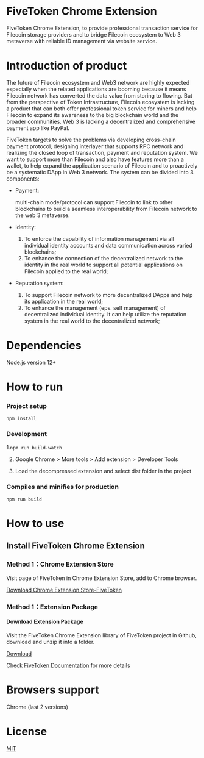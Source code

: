 # FiveToken Chrome Extension
FiveToken Chrome Extension, to provide professional transaction service for Filecoin storage providers and to bridge Filecoin ecosystem to Web 3 metaverse with reliable ID management via website service.

# Introduction of  product

The future of Filecoin ecosystem and Web3 network are highly expected especially when the related applications are booming because it means Filecoin network has converted the data value from storing to flowing. But from the perspective of Token Infrastructure, Filecoin ecosystem is lacking a product that can both offer professional token service for miners and help Filecoin to expand its awareness to the big blockchain world and the broader communities. Web 3 is lacking a decentralized and comprehensive payment app like PayPal.

FiveToken targets to solve the problems via developing cross-chain payment protocol, designing interlayer that supports RPC network and realizing the closed loop of transaction, payment and reputation system. We want to support more than Filecoin and also have features more than a wallet, to help expand the application scenario of Filecoin and to proactively be a systematic DApp in Web 3 network. The system can be divided into 3 components:

- Payment: 

  multi-chain mode/protocol can support Filecoin to link to other blockchains to build a seamless interoperability from Filecoin network to the web 3 metaverse.

- Identity:

  1. To enforce the capability of information management via all individual identity accounts and data communication across varied blockchains;
  2. To enhance the connection of the decentralized network to the identity in the real world to support all potential applications on Filecoin applied to the real world;

- Reputation system:
  1. To support Filecoin network to more decentralized DApps and help its application in the real world;
  2. To enhance the management (eps. self management) of decentralized individual identity. It can help utilize the reputation system in the real world to the decentralized network;

# Dependencies
Node.js version 12+

# How to run
### Project setup 

```npm install```

### Development

1.```npm run build-watch```

2. Google Chrome > More tools > Add extension > Developer Tools

3. Load the decompressed extension and select dist folder in the project

### Compiles and minifies for production
```npm run build```

# How to use
## Install FiveToken Chrome Extension

### Method 1：Chrome Extension Store

Visit page of FiveToken in Chrome Extension Store, add to Chrome browser.

[Download Chrome Extension Store-FiveToken](https://chrome.google.com/webstore/detail/fivetoken/mbffiajjodnaglhnplbgmhcbjfiimeol)

### Method 1：Extension Package

#### Download Extension Package

Visit the FiveToken Chrome Extension library of FiveToken project in Github, download and unzip it into a folder.

[Download](https://github.com/FiveToken/FiveToken-Wallet-Chrome-Extension/releases)

Check [FiveToken Documentation](https://docs.fivetoken.io/userguide/filecoinchrome.html#install-fivetoken-chrome-extension) for more details

# Browsers support
Chrome (last 2 versions)

# License
[MIT](https://github.com/FiveToken/FiveToken-Wallet-Chrome-Extension/blob/master/LICENSE)

